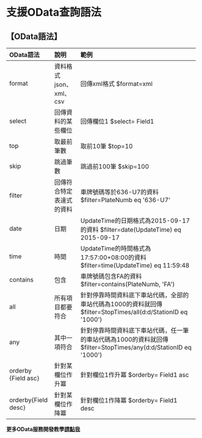 # 支援OData查詢語法

## 【OData語法】

| OData語法 | 說明 | 範例 |
| :------------------- | :--- | :--- |
| format | 資料格式json、xml、csv | 回傳xml格式 $format=xml |
| select | 回傳資料的某些欄位 | 回傳欄位1 $select= Field1 |
| top | 取最前筆數 | 取前10筆  $top=10 |
| skip | 跳過筆數 | 跳過前100筆  $skip=100 |
| filter | 回傳符合特定表達式的資料 | 車牌號碼等於636-U7的資料 $filter=PlateNumb eq '636-U7' |
| date | 日期 | UpdateTime的日期格式為2015-09-17的資料 $filter=date\(UpdateTime\) eq 2015-09-17 |
| time | 時間 | UpdateTime的時間格式為17:57:00+08:00的資料 $filter=time\(UpdateTime\) eq 11:59:48 |
| contains | 包含 | 車牌號碼包含FA的資料 $filter=contains\(PlateNumb, 'FA'\) |
| all | 所有項目都要符合 | 針對停靠時間資料底下車站代碼，全部的車站代碼為1000的資料就回傳   $filter=StopTimes/all\(d:d/StationID eq '1000'\) |
| any | 其中一項符合 | 針對停靠時間資料底下車站代碼，任一筆的車站代碼為1000的資料就回傳  $filter=StopTimes/any\(d:d/StationID eq '1000'\) |
| orderby {Field asc} | 針對某欄位作升冪 | 針對欄位1作升冪 $orderby= Field1 asc |
| orderby{Field desc} | 針對某欄位作降冪 | 針對欄位1作降冪 $orderby= Field1 desc |

**更多OData服務開發教學**[**請點我**](http://ptx.transportdata.tw/ptx/Download/公共運輸整合資訊平台資料服務開發實作.pdf)

